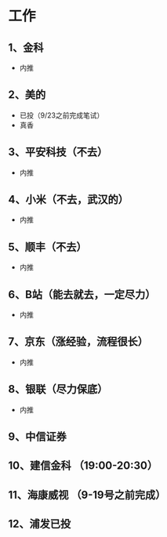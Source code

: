 # 工作

## 1、金科

- 内推

## 2、美的

- 已投（9/23之前完成笔试）
- 真香

## 3、平安科技（不去）

- 内推

## 4、小米（不去，武汉的）

- 内推

## 5、顺丰（不去）

- 内推

## 6、B站（能去就去，一定尽力）

- 内推

## 7、京东（涨经验，流程很长）

- 内推

## 8、银联（尽力保底）

- 内推

## 9、中信证券

## 10、建信金科 （19:00-20:30）

## 11、海康威视 （9-19号之前完成）

## 12、浦发已投


